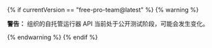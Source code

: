 {% if currentVersion == "free-pro-team@latest" %}
{% warning %}

**警告：** 组织的自托管运行器 API 当前处于公开测试阶段，可能会发生变化。

{% endwarning %}
{% endif %}
